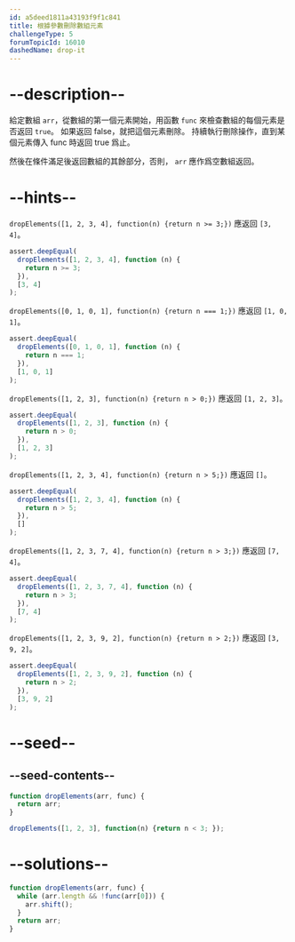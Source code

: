 ```yaml
---
id: a5deed1811a43193f9f1c841
title: 根據參數刪除數組元素
challengeType: 5
forumTopicId: 16010
dashedName: drop-it
---
```


# --description--

給定數組 `arr`，從數組的第一個元素開始，用函數 `func` 來檢查數組的每個元素是否返回 `true`。 如果返回 false，就把這個元素刪除。 持續執行刪除操作，直到某個元素傳入 func 時返回 true 爲止。

然後在條件滿足後返回數組的其餘部分，否則， `arr` 應作爲空數組返回。

# --hints--

`dropElements([1, 2, 3, 4], function(n) {return n >= 3;})` 應返回 `[3, 4]`。

```js
assert.deepEqual(
  dropElements([1, 2, 3, 4], function (n) {
    return n >= 3;
  }),
  [3, 4]
);
```

`dropElements([0, 1, 0, 1], function(n) {return n === 1;})` 應返回 `[1, 0, 1]`。

```js
assert.deepEqual(
  dropElements([0, 1, 0, 1], function (n) {
    return n === 1;
  }),
  [1, 0, 1]
);
```

`dropElements([1, 2, 3], function(n) {return n > 0;})` 應返回 `[1, 2, 3]`。

```js
assert.deepEqual(
  dropElements([1, 2, 3], function (n) {
    return n > 0;
  }),
  [1, 2, 3]
);
```

`dropElements([1, 2, 3, 4], function(n) {return n > 5;})` 應返回 `[]`。

```js
assert.deepEqual(
  dropElements([1, 2, 3, 4], function (n) {
    return n > 5;
  }),
  []
);
```

`dropElements([1, 2, 3, 7, 4], function(n) {return n > 3;})` 應返回 `[7, 4]`。

```js
assert.deepEqual(
  dropElements([1, 2, 3, 7, 4], function (n) {
    return n > 3;
  }),
  [7, 4]
);
```

`dropElements([1, 2, 3, 9, 2], function(n) {return n > 2;})` 應返回 `[3, 9, 2]`。

```js
assert.deepEqual(
  dropElements([1, 2, 3, 9, 2], function (n) {
    return n > 2;
  }),
  [3, 9, 2]
);
```

# --seed--

## --seed-contents--

```js
function dropElements(arr, func) {
  return arr;
}

dropElements([1, 2, 3], function(n) {return n < 3; });
```

# --solutions--

```js
function dropElements(arr, func) {
  while (arr.length && !func(arr[0])) {
    arr.shift();
  }
  return arr;
}
```
